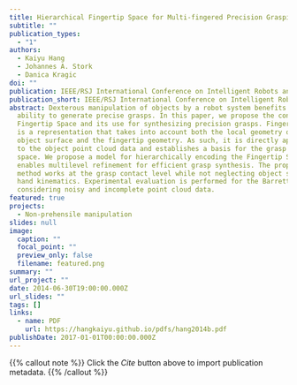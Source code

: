 ```yaml
---
title: Hierarchical Fingertip Space for Multi-fingered Precision Grasping
subtitle: ""
publication_types:
  - "1"
authors:
  - Kaiyu Hang
  - Johannes A. Stork
  - Danica Kragic
doi: ""
publication: IEEE/RSJ International Conference on Intelligent Robots and Systems (IROS)
publication_short: IEEE/RSJ International Conference on Intelligent Robots and Systems (IROS)
abstract: Dexterous manipulation of objects by a robot system benefits from the
  ability to generate precise grasps. In this paper, we propose the concept of
  Fingertip Space and its use for synthesizing precision grasps. Fingertip Space
  is a representation that takes into account both the local geometry of the
  object surface and the fingertip geometry. As such, it is directly applicable
  to the object point cloud data and establishes a basis for the grasp search
  space. We propose a model for hierarchically encoding the Fingertip Space that
  enables multilevel refinement for efficient grasp synthesis. The proposed
  method works at the grasp contact level while not neglecting object shape or
  hand kinematics. Experimental evaluation is performed for the Barrett hand,
  considering noisy and incomplete point cloud data.
featured: true
projects:
  - Non-prehensile manipulation
slides: null
image:
  caption: ""
  focal_point: ""
  preview_only: false
  filename: featured.png
summary: ""
url_project: ""
date: 2014-06-30T19:00:00.000Z
url_slides: ""
tags: []
links:
  - name: PDF
    url: https://hangkaiyu.github.io/pdfs/hang2014b.pdf
publishDate: 2017-01-01T00:00:00.000Z
---
```


{{% callout note %}}
Click the _Cite_ button above to import publication metadata.
{{% /callout %}}


